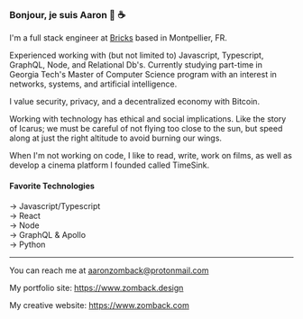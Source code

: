 ### Bonjour, je suis Aaron 👋 ☕️ 

I'm a full stack engineer at [Bricks](https://www.bricks.co/) based in Montpellier, FR.

Experienced working with (but not limited to) Javascript, Typescript, GraphQL, Node, and Relational Db's. Currently studying part-time in Georgia Tech's Master of Computer Science program with an interest in networks, systems, and artificial intelligence.

I value security, privacy, and a decentralized economy with Bitcoin.

Working with technology has ethical and social implications. Like the story of Icarus; we must be careful of not flying too close to the sun, but speed along at just the right altitude to avoid burning our wings.

When I'm not working on code, I like to read, write, work on films, as well as develop a cinema platform I founded called TimeSink.

#### Favorite Technologies
→ Javascript/Typescript <br>
→ React <br>
→ Node <br>
→ GraphQL & Apollo <br>
→ Python

----------------------------------------------------------------------------------------------------------------------------------------------------------------------------------

You can reach me at aaronzomback@protonmail.com

My portfolio site: https://www.zomback.design

My creative website: https://www.zomback.com

<!--
**aaronzomback/aaronzomback** is a ✨ _special_ ✨ repository because its `README.md` (this file) appears on your GitHub profile.


